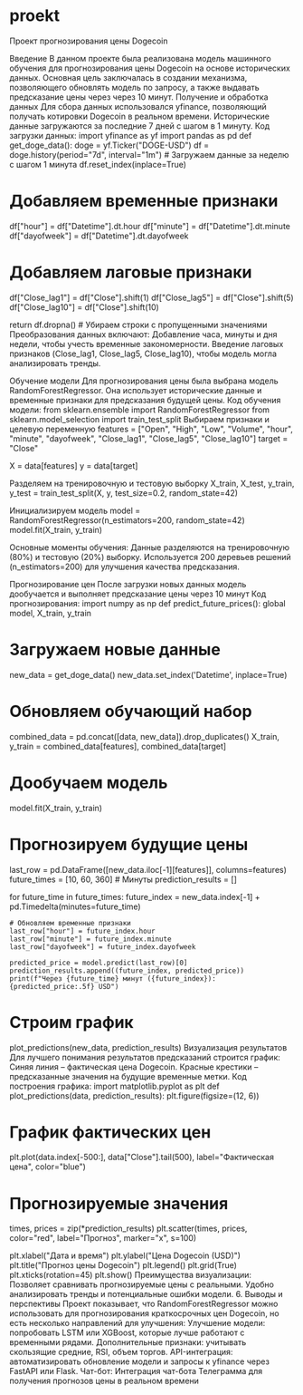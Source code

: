 # proekt
Проект прогнозирования цены Dogecoin

Введение В данном проекте была реализована модель машинного обучения для прогнозирования цены Dogecoin на основе исторических данных. Основная цель заключалась в создании механизма, позволяющего обновлять модель по запросу, а также выдавать предсказание цены через через 10 минут.
Получение и обработка данных Для сбора данных использовался yfinance, позволяющий получать котировки Dogecoin в реальном времени. Исторические данные загружаются за последние 7 дней с шагом в 1 минуту. Код загрузки данных: import yfinance as yf import pandas as pd
def get_doge_data(): doge = yf.Ticker("DOGE-USD") df = doge.history(period="7d", interval="1m") # Загружаем данные за неделю с шагом 1 минута df.reset_index(inplace=True)

# Добавляем временные признаки
df["hour"] = df["Datetime"].dt.hour
df["minute"] = df["Datetime"].dt.minute
df["dayofweek"] = df["Datetime"].dt.dayofweek

# Добавляем лаговые признаки
df["Close_lag1"] = df["Close"].shift(1)
df["Close_lag5"] = df["Close"].shift(5)
df["Close_lag10"] = df["Close"].shift(10)

return df.dropna()  # Убираем строки с пропущенными значениями
Преобразования данных включают: Добавление часа, минуты и дня недели, чтобы учесть временные закономерности. Введение лаговых признаков (Close_lag1, Close_lag5, Close_lag10), чтобы модель могла анализировать тренды.

Обучение модели Для прогнозирования цены была выбрана модель RandomForestRegressor. Она использует исторические данные и временные признаки для предсказания будущей цены. Код обучения модели: from sklearn.ensemble import RandomForestRegressor from sklearn.model_selection import train_test_split
Выбираем признаки и целевую переменную
features = ["Open", "High", "Low", "Volume", "hour", "minute", "dayofweek", "Close_lag1", "Close_lag5", "Close_lag10"] target = "Close"

X = data[features] y = data[target]

Разделяем на тренировочную и тестовую выборку
X_train, X_test, y_train, y_test = train_test_split(X, y, test_size=0.2, random_state=42)

Инициализируем модель
model = RandomForestRegressor(n_estimators=200, random_state=42) model.fit(X_train, y_train)

Основные моменты обучения: Данные разделяются на тренировочную (80%) и тестовую (20%) выборку. Используется 200 деревьев решений (n_estimators=200) для улучшения качества предсказания.

Прогнозирование цен После загрузки новых данных модель дообучается и выполняет предсказание цены через 10 минут Код прогнозирования: import numpy as np
def predict_future_prices(): global model, X_train, y_train

# Загружаем новые данные
new_data = get_doge_data()
new_data.set_index('Datetime', inplace=True)

# Обновляем обучающий набор
combined_data = pd.concat([data, new_data]).drop_duplicates()
X_train, y_train = combined_data[features], combined_data[target]

# Дообучаем модель
model.fit(X_train, y_train)

# Прогнозируем будущие цены
last_row = pd.DataFrame([new_data.iloc[-1][features]], columns=features)
future_times = [10, 60, 360]  # Минуты
prediction_results = []

for future_time in future_times:
    future_index = new_data.index[-1] + pd.Timedelta(minutes=future_time)

    # Обновляем временные признаки
    last_row["hour"] = future_index.hour
    last_row["minute"] = future_index.minute
    last_row["dayofweek"] = future_index.dayofweek

    predicted_price = model.predict(last_row)[0]
    prediction_results.append((future_index, predicted_price))
    print(f"Через {future_time} минут ({future_index}): {predicted_price:.5f} USD")

# Строим график
plot_predictions(new_data, prediction_results)
Визуализация результатов Для лучшего понимания результатов предсказаний строится график: Синяя линия – фактическая цена Dogecoin. Красные крестики – предсказанные значения на будущие временные метки. Код построения графика: import matplotlib.pyplot as plt
def plot_predictions(data, prediction_results): plt.figure(figsize=(12, 6))

# График фактических цен
plt.plot(data.index[-500:], data["Close"].tail(500), label="Фактическая цена", color="blue")

# Прогнозируемые значения
times, prices = zip(*prediction_results)
plt.scatter(times, prices, color="red", label="Прогноз", marker="x", s=100)

plt.xlabel("Дата и время")
plt.ylabel("Цена Dogecoin (USD)")
plt.title("Прогноз цены Dogecoin")
plt.legend()
plt.grid(True)
plt.xticks(rotation=45)
plt.show()
Преимущества визуализации: Позволяет сравнивать прогнозируемые цены с реальными. Удобно анализировать тренды и потенциальные ошибки модели. 6. Выводы и перспективы Проект показывает, что RandomForestRegressor можно использовать для прогнозирования краткосрочных цен Dogecoin, но есть несколько направлений для улучшения: Улучшение модели: попробовать LSTM или XGBoost, которые лучше работают с временными рядами. Дополнительные признаки: учитывать скользящие средние, RSI, объем торгов. API-интеграция: автоматизировать обновление модели и запросы к yfinance через FastAPI или Flask. Чат-бот: Интеграция чат-бота Телеграмма для получения прогнозов цены в реальном времени
